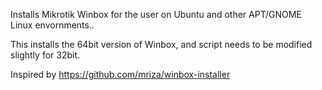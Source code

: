 Installs Mikrotik Winbox for the user on Ubuntu and other APT/GNOME Linux envornments..

This installs the 64bit version of Winbox, and script needs to be modified slightly for 32bit.

Inspired by https://github.com/mriza/winbox-installer
